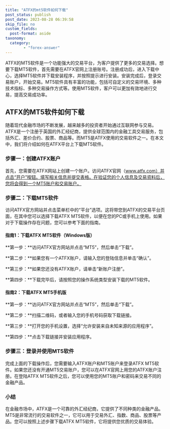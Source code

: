 ```yaml
---
title: "ATFX的mt5软件如何下载"
post_status: publish
post_date: 2023-08-28 06:39:58
skip_file: no
custom_fields: 
  post-format: aside
taxonomy:
  category:
        - "forex-answer"
---
```


ATFX的MT5软件是一个功能强大的交易平台，为客户提供了更多的交易选择。想要下载MT5软件，首先需要在ATFX官网上注册账号。注册成功后，进入下载中心，选择MT5软件并下载安装程序，并按照提示进行安装。安装完成后，登录交易账户，开始交易。MT5软件具有丰富的功能，包括可自定义的交易环境、多种技术指标、多种交易操作方式等。使用MT5软件，客户可以更加有效地进行交易，提高交易成功率。

## ATFX的MT5软件如何下载

随着现代金融市场的不断发展，越来越多的投资者开始通过互联网参与交易。ATFX是一个注册于英国的外汇经纪商，提供全球范围内的金融工具交易服务，包括外汇、差价合约、股票、商品等。而MT5是ATFX使用的交易软件之一。在本文中，我们将介绍如何在ATFX平台上下载MT5软件。

### 步骤一：创建ATFX账户

首先，您需要在ATFX网站上创建一个账户。访问ATFX官网（www.atfx.com）并点击“开户”按钮。填写相关信息并提交表格。在验证您的个人信息及交易资料后，您将会得到一个MT5账户和交易账户。

### 步骤二：下载MT5软件

访问ATFX官方网站并点击菜单栏中的“平台”选项。这将带您到ATFX的交易平台页面，在其中您可以选择下载ATFX MT5软件，以便在您的PC或手机上使用。如果对于下载操作存在问题，您可以参考下面的指南。

#### 指南1：下载ATFX MT5软件（Windows版）

**第一步：**访问ATFX官方网站并点击“MT5”，然后单击“下载”。

**第二步：**如果您有一个ATFX账户，请输入您的登陆信息并单击“确认”。

**第三步：**如果您还没有ATFX账户，请单击“新账户注册”。

**第四步：**下载完毕后，请按照您的操作系统类型安装下载的MT5软件。

#### 指南2：下载ATFX MT5手机版

**第一步：**访问ATFX官方网站并点击“MT5”，然后单击“下载”。

**第二步：**扫描二维码，或者输入您的手机号码获取下载链接。

**第三步：**打开您的手机设置，选择“允许安装来自未知来源的应用程序”。

**第四步：**点击下载链接并安装应用程序。

### 步骤三：登录并使用MT5软件

完成上面的下载操作后，您需要输入ATFX账户和MT5账户来登录ATFX MT5软件。如果您还没有开通MT5交易账户，您可以在ATFX官网上用您的ATFX账户注册。在登陆ATFX MT5软件之后，您可以使用您的MT5账户和密码来交易不同的金融产品。

### 小结

在金融市场中，ATFX是一个可靠的外汇经纪商，它提供了不同种类的金融产品。MT5是非常流行的交易软件之一，它可以用于交易外汇、指数、商品、股票等产品。您可以按照上述步骤下载ATFX MT5软件，它将提供您优质的交易体验。 

